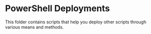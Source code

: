 # PowerShell Deployments

This folder contains scripts that help you deploy other scripts through various means and methods.
